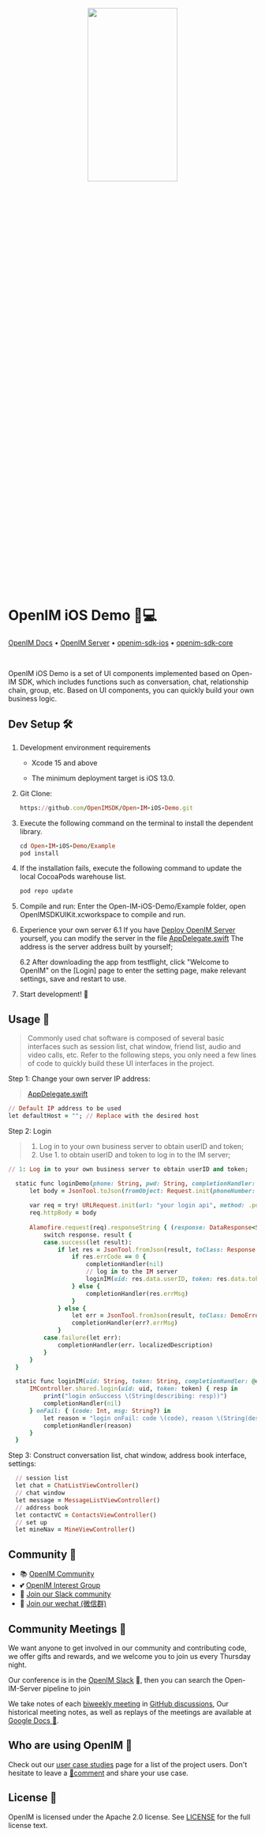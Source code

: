 <p align="center">
    <a href="https://www.openim.io">
        <img src="https://github.com/openimsdk/openim-electron-demo/blob/main/docs/images/openim-logo.gif" width="60%" height="30%"/>
    </a>
</p>

# OpenIM iOS Demo 💬💻

<p>
  <a href="https://doc.rentsoft.cn/">OpenIM Docs</a>
  •
  <a href="https://github.com/openimsdk/open-im-server">OpenIM Server</a>
  •
  <a href="https://github.com/openimsdk/open-im-sdk-ios">openim-sdk-ios</a>
  •
  <a href="https://github.com/openimsdk/openim-sdk-core">openim-sdk-core</a>
</p>

<br>

OpenIM iOS Demo is a set of UI components implemented based on Open-IM SDK, which includes functions such as conversation, chat, relationship chain, group, etc. Based on UI components, you can quickly build your own business logic.

## Dev Setup 🛠️

1. Development environment requirements
     + Xcode 15 and above
    
     + The minimum deployment target is iOS 13.0.

2. Git Clone:
     ```ruby
     https://github.com/OpenIMSDK/Open-IM-iOS-Demo.git
     ```

3. Execute the following command on the terminal to install the dependent library.
     ```ruby
     cd Open-IM-iOS-Demo/Example
     pod install
     ```
4. If the installation fails, execute the following command to update the local CocoaPods warehouse list.
     ```ruby
     pod repo update
     ```
5. Compile and run:
     Enter the Open-IM-iOS-Demo/Example folder, open OpenIMSDKUIKit.xcworkspace to compile and run.
    
6. Experience your own server
      6.1 If you have [Deploy OpenIM Server](https://github.com/openimsdk/open-im-server#rocket-quick-start) yourself, you can modify the server in the file [AppDelegate.swift](https://github.com/OpenIMSDK/Open-IM-iOS-Demo/blob/main/Example/OpenIMSDKUIKit/AppDelegate.swift) The address is the server address built by yourself;

     6.2 After downloading the app from testflight, click "Welcome to OpenIM" on the [Login] page to enter the setting page, make relevant settings, save and restart to use.
7. Start development! 🎉

## Usage 🚀

> Commonly used chat software is composed of several basic interfaces such as session list, chat window, friend list, audio and video calls, etc. Refer to the following steps, you only need a few lines of code to quickly build these UI interfaces in the project.
    
Step 1: Change your own server IP address:
> [AppDelegate.swift](https://github.com/OpenIMSDK/Open-IM-iOS-Demo/blob/main/Example/OpenIMSDKUIKit/AppDelegate.swift)
   ```ruby
   // Default IP address to be used
   let defaultHost = ""; // Replace with the desired host
   ```

Step 2: Login
> 1. Log in to your own business server to obtain userID and token;
> 2. Use 1. to obtain userID and token to log in to the IM server;

   ```ruby
   // 1: Log in to your own business server to obtain userID and token;

     static func loginDemo(phone: String, pwd: String, completionHandler: @escaping ((_ errMsg: String?) -> Void)) {
         let body = JsonTool.toJson(fromObject: Request.init(phoneNumber: phone, pwd: pwd)).data(using: .utf8)
        
         var req = try! URLRequest.init(url: "your login api", method: .post)
         req.httpBody = body
        
         Alamofire.request(req).responseString { (response: DataResponse<String>) in
             switch response. result {
             case.success(let result):
                 if let res = JsonTool.fromJson(result, toClass: Response.self) {
                     if res.errCode == 0 {
                         completionHandler(nil)
                         // log in to the IM server
                         loginIM(uid: res.data.userID, token: res.data.token, completionHandler: completionHandler)
                     } else {
                         completionHandler(res.errMsg)
                     }
                 } else {
                     let err = JsonTool.fromJson(result, toClass: DemoError.self)
                     completionHandler(err?.errMsg)
                 }
             case.failure(let err):
                 completionHandler(err. localizedDescription)
             }
         }
     }
   ```
        
   ```ruby
     static func loginIM(uid: String, token: String, completionHandler: @escaping ((_ errMsg: String?) -> Void)) {
         IMController.shared.login(uid: uid, token: token) { resp in
             print("login onSuccess \(String(describing: resp))")
             completionHandler(nil)
         } onFail: { (code: Int, msg: String?) in
             let reason = "login onFail: code \(code), reason \(String(describing: msg))"
             completionHandler(reason)
         }
     }
   ```
    
Step 3: Construct conversation list, chat window, address book interface, settings:

   ```ruby
     // session list
     let chat = ChatListViewController()
     // chat window
     let message = MessageListViewController()
     // address book
     let contactVC = ContactsViewController()
     // set up
     let mineNav = MineViewController()
   ```

## Community :busts_in_silhouette:

- 📚 [OpenIM Community](https://github.com/OpenIMSDK/community)
- 💕 [OpenIM Interest Group](https://github.com/Openim-sigs)
- 🚀 [Join our Slack community](https://join.slack.com/t/openimsdk/shared_invite/zt-2ijy1ys1f-O0aEDCr7ExRZ7mwsHAVg9A)
- :eyes: [Join our wechat (微信群)](https://openim-1253691595.cos.ap-nanjing.myqcloud.com/WechatIMG20.jpeg)

## Community Meetings :calendar:

We want anyone to get involved in our community and contributing code, we offer gifts and rewards, and we welcome you to join us every Thursday night.

Our conference is in the [OpenIM Slack](https://join.slack.com/t/openimsdk/shared_invite/zt-22720d66b-o_FvKxMTGXtcnnnHiMqe9Q) 🎯, then you can search the Open-IM-Server pipeline to join

We take notes of each [biweekly meeting](https://github.com/orgs/OpenIMSDK/discussions/categories/meeting) in [GitHub discussions](https://github.com/openimsdk/open-im-server/discussions/categories/meeting), Our historical meeting notes, as well as replays of the meetings are available at [Google Docs :bookmark_tabs:](https://docs.google.com/document/d/1nx8MDpuG74NASx081JcCpxPgDITNTpIIos0DS6Vr9GU/edit?usp=sharing).

## Who are using OpenIM :eyes:

Check out our [user case studies](https://github.com/OpenIMSDK/community/blob/main/ADOPTERS.md) page for a list of the project users. Don't hesitate to leave a [📝comment](https://github.com/openimsdk/open-im-server/issues/379) and share your use case.

## License :page_facing_up:

OpenIM is licensed under the Apache 2.0 license. See [LICENSE](https://github.com/openimsdk/open-im-server/tree/main/LICENSE) for the full license text.

